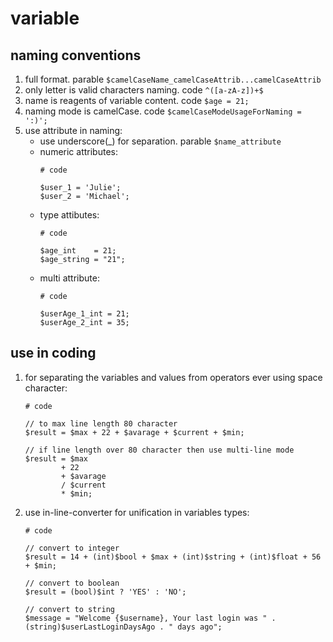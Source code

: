 variable
========

naming conventions
------------------
 1. full format.                            parable `$camelCaseName_camelCaseAttrib...camelCaseAttrib`
 2. only letter is valid characters naming. code `^([a-zA-z])+$`
 3. name is reagents of variable content.   code `$age = 21;`
 4. naming mode is camelCase.               code `$camelCaseModeUsageForNaming = ':)';`
 5. use attribute in naming:
    - use underscore(_) for separation.     parable `$name_attribute` 
    - numeric attributes:
        ```
        # code

        $user_1 = 'Julie';
        $user_2 = 'Michael';
        ```
    - type attibutes:
        ```
        # code

        $age_int    = 21;
        $age_string = "21";
        ```
    - multi attribute:
        ```
        # code

        $userAge_1_int = 21;
        $userAge_2_int = 35;
        ```

use in coding
-------------
 1. for separating the variables and values from operators ever using space character:
    ```
    # code

    // to max line length 80 character
    $result = $max + 22 + $avarage + $current + $min;

    // if line length over 80 character then use multi-line mode
    $result = $max
            + 22
            + $avarage
            / $current
            * $min;
    ```
 2. use in-line-converter for unification in variables types:
    ```
    # code

    // convert to integer
    $result = 14 + (int)$bool + $max + (int)$string + (int)$float + 56 + $min;

    // convert to boolean
    $result = (bool)$int ? 'YES' : 'NO';

    // convert to string
    $message = "Welcome {$username}, Your last login was " . (string)$userLastLoginDaysAgo . " days ago";
    ```